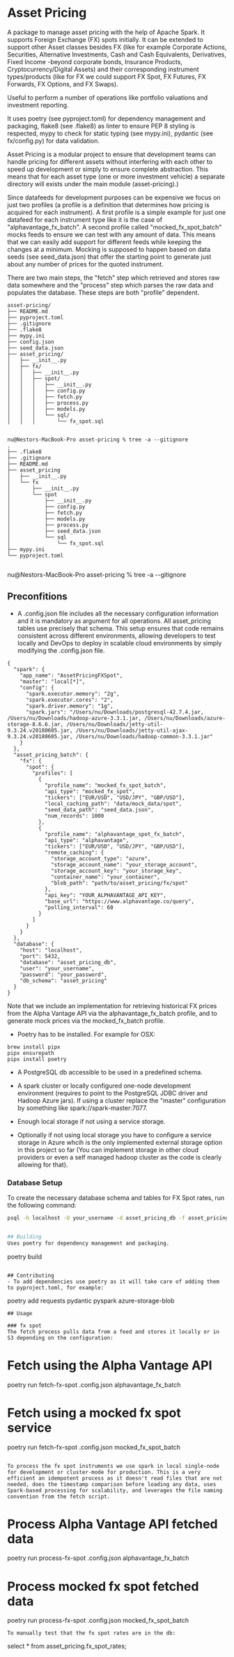 # Asset Pricing
A package to manage asset pricing with the help of Apache Spark. It supports Foreign Exchange (FX) spots initially. It can be extended to support other Asset classes besides FX (like for example Corporate Actions, Securities, Alternative Investments, Cash and Cash Equivalents, Derivatives, Fixed Income -beyond corporate bonds, Insurance Products, Cryptocurrency/Digital Assets) and their corresponding instrument types/products (like for FX we could support FX Spot, FX Futures, FX Forwards, FX Options, and FX Swaps).

Useful to perform a number of operations like portfolio valuations and investment reporting.

It uses poetry (see pyproject.toml) for dependency management and packaging, flake8 (see .flake8) as linter to ensure PEP 8 styling is respected, mypy to check for static typing (see mypy.ini), pydantic (see fx/config.py) for data validation.

Asset Pricing is a modular project to ensure that development teams can handle pricing for different assets without interfering with each other to speed up development or simply to ensure complete abstraction. This means that for each asset type (one or more investment vehicle) a separate directory will exists under the main module (asset-pricing).)

Since datafeeds for development purposes can be expensive we focus on just two profiles (a profile is a definition that determines how pricing is acquired for each instrument). A first profile is a simple example for just one datafeed for each instrument type like it is the case of "alphavantage_fx_batch". A second profile called "mocked_fx_spot_batch" mocks feeds to ensure we can test with any amount of data. This means that  we can easily add support for different feeds while keeping the changes at a minimum. Mocking is supposed to happen based on data seeds (see seed_data.json) that offer the starting point to generate just about any number of prices for the quoted instrument.

There are two main steps, the "fetch" step which retrieved and stores raw data somewhere and the "process" step which parses the raw data and populates the database. These steps are both "profile" dependent.

```
asset-pricing/
├── README.md
├── pyproject.toml
├── .gitignore
├── .flake8
├── mypy.ini
├── config.json
├── seed_data.json
├── asset_pricing/
│   ├── __init__.py
│   ├── fx/
│   │   ├── __init__.py
│   │   ├── spot/
│   │   │   ├── __init__.py
│   │   │   ├── config.py
│   │   │   ├── fetch.py
│   │   │   ├── process.py
│   │   │   ├── models.py
│   │   │   └── sql/
│   │   │       └── fx_spot.sql


nu@Nestors-MacBook-Pro asset-pricing % tree -a --gitignore
.
├── .flake8
├── .gitignore
├── README.md
├── asset_pricing
│   ├── __init__.py
│   └── fx
│       ├── __init__.py
│       └── spot
│           ├── __init__.py
│           ├── config.py
│           ├── fetch.py
│           ├── models.py
│           ├── process.py
│           ├── seed_data.json
│           └── sql
│               └── fx_spot.sql
├── mypy.ini
└── pyproject.toml


```

nu@Nestors-MacBook-Pro asset-pricing % tree -a --gitignore

## Preconfitions
- A .config.json file includes all the necessary configuration information and it is mandatory as argument for all operations. All asset_pricing tables use precisely that schema. This setup ensures that code remains consistent across different environments, allowing developers to test locally and DevOps to deploy in scalable cloud environments by simply modifying the .config.json file.
```
{
  "spark": {
    "app_name": "AssetPricingFXSpot",
    "master": "local[*]",
    "config": {
      "spark.executor.memory": "2g",
      "spark.executor.cores": "2",
      "spark.driver.memory": "1g",
      "spark.jars": "/Users/nu/Downloads/postgresql-42.7.4.jar, /Users/nu/Downloads/hadoop-azure-3.3.1.jar, /Users/nu/Downloads/azure-storage-8.6.6.jar, /Users/nu/Downloads/jetty-util-9.3.24.v20180605.jar, /Users/nu/Downloads/jetty-util-ajax-9.3.24.v20180605.jar, /Users/nu/Downloads/hadoop-common-3.3.1.jar"
    }
  },
  "asset_pricing_batch": {
    "fx": {
      "spot": {
        "profiles": [
          { 
            "profile_name": "mocked_fx_spot_batch",
            "api_type": "mocked_fx_spot",
            "tickers": ["EUR/USD", "USD/JPY", "GBP/USD"],
            "local_caching_path": "data/mock_data/spot",
            "seed_data_path": "seed_data.json",
            "num_records": 1000
          },
          {
            "profile_name": "alphavantage_spot_fx_batch",
            "api_type": "alphavantage",
            "tickers": ["EUR/USD", "USD/JPY", "GBP/USD"],
            "remote_caching": {
              "storage_account_type": "azure",
              "storage_account_name": "your_storage_account",
              "storage_account_key": "your_storage_key",
              "container_name": "your_container",
              "blob_path": "path/to/asset_pricing/fx/spot"
            },
            "api_key": "YOUR_ALPHAVANTAGE_API_KEY",
            "base_url": "https://www.alphavantage.co/query",
            "polling_interval": 60
          }
        ]
      }
    }
  },
  "database": {
    "host": "localhost",
    "port": 5432,
    "database": "asset_pricing_db",
    "user": "your_username",
    "password": "your_password",
    "db_schema": "asset_pricing"
  }
}
```

Note that we include an implementation for retrieving historical FX prices from the Alpha Vantage API via the alphavantage_fx_batch profile, and to generate mock prices via the mocked_fx_batch profile.

- Poetry has to be installed. For example for OSX:
```
brew install pipx
pipx ensurepath
pipx install poetry
```

- A PostgreSQL db accessible to be used in a predefined schema.

- A spark cluster or locally configured one-node development environment (requires to point to the PostgreSQL JDBC driver and Hadoop Azure jars). If using a cluster replace the "master" configuration by something like spark://spark-master:7077.

- Enough local storage if not using a service storage.

- Optionally if not using local storage you have to configure a service storage in Azure whcih is the only implemented external storage option in this project so far (You can implement storage in other cloud providers or even a self managed hadoop cluster as the code is clearly allowing for that).

### Database Setup

To create the necessary database schema and tables for FX Spot rates, run the following command:

```bash
psql -h localhost -U your_username -d asset_pricing_db -f asset_pricing/fx/spot/sql/fx_spot.sql


## Building
Uses poetry for dependency management and packaging. 
```
poetry build
```

## Contributing
- To add dependencies use poetry as it will take care of adding them to pyproject.toml, for example:
```
poetry add requests pydantic pyspark azure-storage-blob
```
## Usage

### fx spot
The fetch process pulls data from a feed and stores it locally or in S3 depending on the configuration:
```
# Fetch using the Alpha Vantage API
poetry run fetch-fx-spot .config.json alphavantage_fx_batch
# Fetch using a mocked fx spot service
poetry run fetch-fx-spot .config.json mocked_fx_spot_batch 
```

To process the fx spot instruments we use spark in local single-node for development or cluster-mode for production. This is a very efficient an idempotent process as it doesn't read files that are not needed, does the timestamp comparison before loading any data, uses Spark-based processing for scalability, and leverages the file naming convention from the fetch script.
```
# Process Alpha Vantage API fetched data
poetry run process-fx-spot .config.json alphavantage_fx_batch
# Process mocked fx spot fetched data
poetry run process-fx-spot .config.json mocked_fx_spot_batch
```
To manually test that the fx spot rates are in the db:
```
select * from asset_pricing.fx_spot_rates;
```

